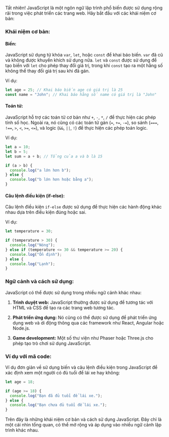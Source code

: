 Tất nhiên! JavaScript là một ngôn ngữ lập trình phổ biến được sử dụng rộng rãi trong việc phát triển các trang web. Hãy bắt đầu với các khái niệm cơ bản:

### Khái niệm cơ bản:

#### Biến:

JavaScript sử dụng từ khóa `var`, `let`, hoặc `const` để khai báo biến. `var` đã cũ và không được khuyến khích sử dụng nữa. `let` và `const` được sử dụng để tạo biến với `let` cho phép thay đổi giá trị, trong khi `const` tạo ra một hằng số không thể thay đổi giá trị sau khi đã gán.

Ví dụ:

```javascript
let age = 25; // Khai báo biến age có giá trị là 25
const name = "John"; // Khai báo hằng số name có giá trị là "John"
```

#### Toán tử:

JavaScript hỗ trợ các toán tử cơ bản như `+`, `-`, `*`, `/` để thực hiện các phép tính số học. Ngoài ra, nó cũng có các toán tử gán (`=`, `+=`, `-=`), so sánh (`===`, `!==`, `>`, `<`, `>=`, `<=`), và logic (`&&`, `||`, `!`) để thực hiện các phép toán logic.

Ví dụ:

```javascript
let a = 10;
let b = 5;
let sum = a + b; // Tổng của a và b là 15

if (a > b) {
  console.log("a lớn hơn b");
} else {
  console.log("b lớn hơn hoặc bằng a");
}
```

#### Câu lệnh điều kiện (if-else):

Câu lệnh điều kiện `if-else` được sử dụng để thực hiện các hành động khác nhau dựa trên điều kiện đúng hoặc sai.

Ví dụ:

```javascript
let temperature = 30;

if (temperature > 30) {
  console.log("Nóng");
} else if (temperature <= 30 && temperature >= 20) {
  console.log("Ổn định");
} else {
  console.log("Lạnh");
}
```

### Ngữ cảnh và cách sử dụng:

JavaScript có thể được sử dụng trong nhiều ngữ cảnh khác nhau:

1. **Trình duyệt web:** JavaScript thường được sử dụng để tương tác với HTML và CSS để tạo ra các trang web tương tác.

2. **Phát triển ứng dụng:** Nó cũng có thể được sử dụng để phát triển ứng dụng web và di động thông qua các framework như React, Angular hoặc Node.js.

3. **Game development:** Một số thư viện như Phaser hoặc Three.js cho phép tạo trò chơi sử dụng JavaScript.

### Ví dụ với mã code:

Ví dụ đơn giản về sử dụng biến và câu lệnh điều kiện trong JavaScript để xác định xem một người có đủ tuổi để lái xe hay không:

```javascript
let age = 18;

if (age >= 18) {
  console.log("Bạn đã đủ tuổi để lái xe.");
} else {
  console.log("Bạn chưa đủ tuổi để lái xe.");
}
```

Trên đây là những khái niệm cơ bản và cách sử dụng JavaScript. Đây chỉ là một cái nhìn tổng quan, có thể mở rộng và áp dụng vào nhiều ngữ cảnh lập trình khác nhau.
